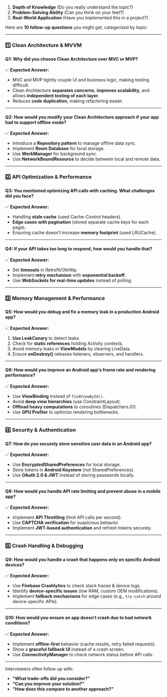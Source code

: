 1. **Depth of Knowledge** (Do you really understand the topic?)  
2. **Problem-Solving Ability** (Can you think on your feet?)  
3. **Real-World Application** (Have you implemented this in a project?)  

Here are **10 follow-up questions** you might get, categorized by topic:  

---

### **1️⃣ Clean Architecture & MVVM**
#### **Q1: Why did you choose Clean Architecture over MVC or MVP?**  
✅ **Expected Answer:**  
- MVC and MVP tightly couple UI and business logic, making testing difficult.  
- Clean Architecture **separates concerns**, **improves scalability**, and allows **independent testing of each layer**.  
- Reduces **code duplication**, making refactoring easier.  

---
#### **Q2: How would you modify your Clean Architecture approach if your app had to support offline mode?**  
✅ **Expected Answer:**  
- Introduce a **Repository pattern** to manage offline data sync.  
- Implement **Room Database** for local storage.  
- Use **WorkManager** for background sync.  
- Use **NetworkBoundResource** to decide between local and remote data.  

---

### **2️⃣ API Optimization & Performance**
#### **Q3: You mentioned optimizing API calls with caching. What challenges did you face?**  
✅ **Expected Answer:**  
- Handling **stale cache** (used Cache-Control headers).  
- **Edge cases with pagination** (stored separate cache keys for each page).  
- Ensuring cache doesn’t increase **memory footprint** (used LRUCache).  

---
#### **Q4: If your API takes too long to respond, how would you handle that?**  
✅ **Expected Answer:**  
- Set **timeouts** in Retrofit/OkHttp.  
- Implement **retry mechanism** with **exponential backoff**.  
- Use **WebSockets for real-time updates** instead of polling.  

---

### **3️⃣ Memory Management & Performance**
#### **Q5: How would you debug and fix a memory leak in a production Android app?**  
✅ **Expected Answer:**  
1. **Use LeakCanary** to detect leaks.  
2. Check for **static references** holding Activity contexts.  
3. Avoid memory leaks in **ViewModels** by clearing LiveData.  
4. Ensure **onDestroy()** releases listeners, observers, and handlers.  

---
#### **Q6: How would you improve an Android app's frame rate and rendering performance?**  
✅ **Expected Answer:**  
- Use **ViewBinding** instead of `findViewById()`.  
- Avoid **deep view hierarchies** (use ConstraintLayout).  
- **Offload heavy computations** to coroutines (Dispatchers.IO).  
- Use **GPU Profiler** to optimize rendering bottlenecks.  

---

### **4️⃣ Security & Authentication**
#### **Q7: How do you securely store sensitive user data in an Android app?**  
✅ **Expected Answer:**  
- Use **EncryptedSharedPreferences** for local storage.  
- Store tokens in **Android Keystore** (not SharedPreferences).  
- Use **OAuth 2.0 & JWT** instead of storing passwords locally.  

---
#### **Q8: How would you handle API rate limiting and prevent abuse in a mobile app?**  
✅ **Expected Answer:**  
- Implement **API Throttling** (limit API calls per second).  
- Use **CAPTCHA verification** for suspicious behavior.  
- Implement **JWT-based authentication** and refresh tokens securely.  

---

### **5️⃣ Crash Handling & Debugging**
#### **Q9: How would you handle a crash that happens only on specific Android devices?**  
✅ **Expected Answer:**  
- Use **Firebase Crashlytics** to check stack traces & device logs.  
- Identify **device-specific issues** (low RAM, custom OEM modifications).  
- Implement **fallback mechanisms** for edge cases (e.g., `try-catch` around device-specific APIs).  

---
#### **Q10: How would you ensure an app doesn't crash due to bad network conditions?**  
✅ **Expected Answer:**  
- Implement **offline-first** behavior (cache results, retry failed requests).  
- Show a **graceful fallback UI** instead of a crash screen.  
- Use **ConnectivityManager** to check network status before API calls.  

---

 
Interviewers often follow up with:  
- **"What trade-offs did you consider?"**  
- **"Can you improve your solution?"**  
- **"How does this compare to another approach?"**  
